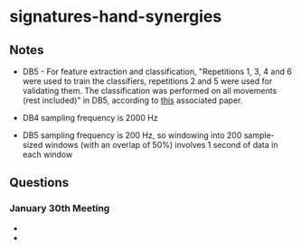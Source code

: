 # signatures-hand-synergies

## Notes

* DB5 - For feature extraction and classification, "Repetitions 1, 3, 4 and 6 were used to train the classifiers, repetitions 2 and 5 were used for validating them. The classification was performed on all movements (rest included)" in DB5, according to [this](https://journals.plos.org/plosone/article?id=10.1371/journal.pone.0186132) associated paper. 

* DB4 sampling frequency is 2000 Hz

* DB5 sampling frequency is 200 Hz, so windowing into 200 sample-sized windows (with an overlap of 50%) involves 1 second of data in each window 

## Questions 

### January 30th Meeting 

* 
*